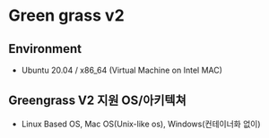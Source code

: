 # Green grass v2

## Environment

- Ubuntu 20.04 / x86_64 (Virtual Machine on Intel MAC)

## Greengrass V2 지원 OS/아키텍쳐

- Linux Based OS, Mac OS(Unix-like os), Windows(컨테이너화 없이)

